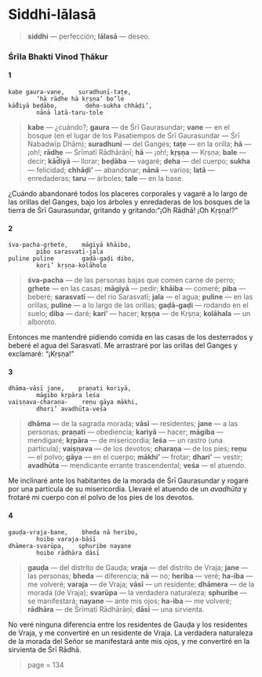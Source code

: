 # Siddhi-lālasā

> **siddhi** — perfección; **lālasā** — deseo.

### Śrīla Bhakti Vinod Ṭhākur

#### 1

    kabe gaura-vane,    suradhunī-taṭe,
            ‘hā rādhe hā kṛṣṇa’ bo’le
    kā̐diyā beḍābo,        deho-sukha chhāḍi’,
            nānā latā-taru-tole

> **kabe** — ¿cuándo?; **gaura** — de Śrī Gaurasundar; **vane** — en el bosque (en el lugar de los Pasatiempos de Śrī Gaurasundar — Śrī Nabadwīp Dhām); **suradhunī** — del Ganges; **taṭe** — en la orilla; **hā** — ¡oh!; **rādhe** — Śrīmatī Rādhārāṇī; **hā** — ¡oh!; **kṛṣṇa** — Kṛṣṇa; **bale** — decir; **kād̐iyā** — llorar; **beḍāba** — vagaré; **deha** — del cuerpo; **sukha** — felicidad; **chhāḍi’** — abandonar; **nānā** — varios; **latā** — enredaderas; **taru** — árboles; **tale** — en la base.

¿Cuándo abandonaré todos los placeres corporales y vagaré a lo largo de las orillas del Ganges, bajo los árboles y enredaderas de los bosques de la tierra de Śrī Gaurasundar, gritando y gritando:“¡Oh Rādhā! ¡Oh Kṛṣṇa!?”

#### 2

    śva-pacha-gṛhete,    māgiyā khāibo,
            pibo sarasvatī-jala
    puline puline        gaḍā-gaḍi dibo,
            kori’ kṛṣṇa-kolāholo

> **śva-pacha** — de las personas bajas que comen carne de perro; **gṛhete** — en las casas; **māgiyā** — pedir; **khāiba** — comeré; **piba** — beberé; **sarasvatī** — del río Sarasvatī; **jala** — el agua; **puline** — en las orillas; **puline** — a lo largo de las orillas; **gaḍā-gaḍi** — rodando en el suelo; **diba** — daré; **kari’** — hacer; **kṛṣṇa** — de Kṛṣṇa; **kolāhala** — un alboroto.

Entonces me mantendré pidiendo comida en las casas de los desterrados y beberé el agua del Sarasvatī. Me arrastraré por las orillas del Ganges y exclamaré: “¡Kṛṣṇa!”

#### 3

    dhāma-vāsī jane,    praṇati koriyā,
            māgibo kṛpāra leśa
    vaiṣṇava-charaṇa-    reṇu gāya mākhi,
            dhori’ avadhūta-veśa

> **dhāma** — de la sagrada morada; **vāsī** — residentes; **jane** — a las personas; **praṇati** — obediencia; **kariyā** — hacer; **māgiba** — mendigaré; **kṛpāra** — de misericordia; **leśa** — un rastro (una partícula); **vaiṣṇava** — de los devotos; **charaṇa** — de los pies; **reṇu** — el polvo; **gāya** — en el cuerpo; **mākhi’** — frotar; **dhari’** — vestir; **avadhūta** — mendicante errante trascendental; **veśa** — el atuendo.

Me inclinaré ante los habitantes de la morada de Śrī Gaurasundar y rogaré por una partícula de su misericordia. Llevaré el atuendo de un *avadhūta* y frotaré mi cuerpo con el polvo de los pies de los devotos.

#### 4

    gauḍa-vraja-bane,    bheda nā heribo,
            hoibo varaja-bāśī
    dhāmera-svarūpa,    sphuribe nayane
            hoibo rādhāra dāsī

> **gauḍa** — del distrito de Gauḍa; **vraja** — del distrito de Vraja; **jane** — las personas; **bheda** — diferencia; **nā** — no; **heriba** — veré; **ha-iba** — me volveré; **varaja** — de Vraja; **vāsī** — un residente; **dhāmera** — de la morada (de Vraja); **svarūpa** — la verdadera naturaleza; **sphuribe** — se manifestará; **nayane** — ante mis ojos; **ha-iba** — me volveré; **rādhāra** — de Śrīmatī Rādhārāṇī; **dāsī** — una sirvienta.

No veré ninguna diferencia entre los residentes de Gauḍa y los residentes de Vraja, y me convertiré en un residente de Vraja. La verdadera naturaleza de la morada del Señor se manifestará ante mis ojos, y me convertiré en la sirvienta de Śrī Rādhā.


> page = 134
